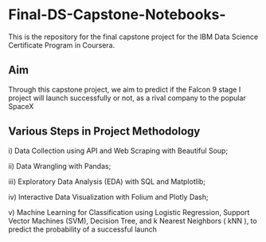 # Final-DS-Capstone-Notebooks-
This is the repository for the final capstone project for the IBM Data Science Certificate Program in Coursera.

## Aim
Through this capstone project, we aim to predict if the Falcon 9 stage I project
will launch successfully or not, as a rival company to the popular SpaceX

## Various Steps in Project Methodology

i) Data Collection using API and Web Scraping with Beautiful Soup;

ii) Data Wrangling with Pandas;

iii) Exploratory Data Analysis (EDA) with SQL and Matplotlib;

iv) Interactive Data Visualization with Folium and Plotly Dash;

v) Machine Learning for Classification using Logistic Regression, Support Vector Machines (SVM), Decision Tree, and k Nearest Neighbors ( kNN ), to predict the probability of a successful launch
